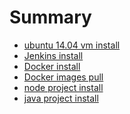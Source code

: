 Summary
=======

-	[ubuntu 14.04 vm install](ubuntu-vm-install.md)
-	[Jenkins install](jenkins-install.md)
-	[Docker install](docker-install.md)
-	[Docker images pull](docker-images-pull.md)
-	[node project install](node-project-install.md)
-	[java project install](java-project-install.md)
